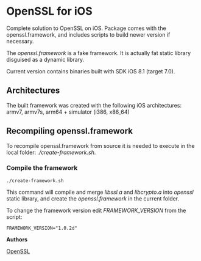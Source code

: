 # OpenSSL for iOS


Complete solution to OpenSSL on iOS. Package comes with the openssl.framework, and includes scripts to build newer version if necessary.

The *openssl.framework* is a fake framework. It is actually fat static library disguised as a dynamic library.

Current version contains binaries built with SDK iOS 8.1 (target 7.0).

## Architectures

The built framework was created with the following iOS architectures: armv7, armv7s, arm64 + simulator (i386, x86_64)

## Recompiling openssl.framework

To recompile openssl.framework from source it is needed to execute in the local folder: *./create-framework.sh*.

### Compile the framework

````
./create-framework.sh
```` 

This command will compile and merge *libssl.a* and *libcrypto.a* into *openssl* static library, and create the *openssl.framework* in the current folder. 

To change the framework version edit *FRAMEWORK_VERSION* from the script:

````
FRAMEWORK_VERSION="1.0.2d"
````

**Authors**

[OpenSSL](http://openssl.org)